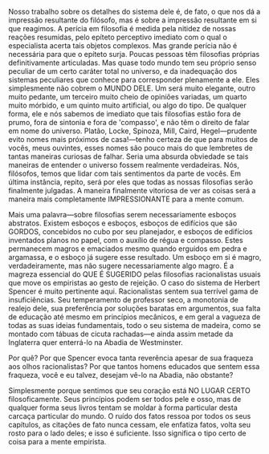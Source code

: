 Nosso trabalho sobre os detalhes do sistema dele é, de fato, o que nos dá a impressão resultante do filósofo, mas é sobre a impressão resultante em si que reagimos. A perícia em filosofia é medida pela nitidez de nossas reações resumidas, pelo epíteto perceptivo imediato com o qual o especialista acerta tais objetos complexos. Mas grande perícia não é necessária para que o epíteto surja. Poucas pessoas têm filosofias próprias definitivamente articuladas. Mas quase todo mundo tem seu próprio senso peculiar de um certo caráter total no universo, e da inadequação dos sistemas peculiares que conhece para corresponder plenamente a ele. Eles simplesmente não cobrem o MUNDO DELE. Um será muito elegante, outro muito pedante, um terceiro muito cheio de opiniões variadas, um quarto muito mórbido, e um quinto muito artificial, ou algo do tipo. De qualquer forma, ele e nós sabemos de imediato que tais filosofias estão fora de prumo, fora de sintonia e fora de 'compasso', e não têm o direito de falar em nome do universo. Platão, Locke, Spinoza, Mill, Caird, Hegel—prudente evito nomes mais próximos de casa!—tenho certeza de que para muitos de vocês, meus ouvintes, esses nomes são pouco mais do que lembretes de tantas maneiras curiosas de falhar. Seria uma absurda obviedade se tais maneiras de entender o universo fossem realmente verdadeiras. Nós, filósofos, temos que lidar com tais sentimentos da parte de vocês. Em última instância, repito, será por eles que todas as nossas filosofias serão finalmente julgadas. A maneira finalmente vitoriosa de ver as coisas será a maneira mais completamente IMPRESSIONANTE para a mente comum.

Mais uma palavra—sobre filosofias serem necessariamente esboços abstratos. Existem esboços e esboços, esboços de edifícios que são GORDOS, concebidos no cubo por seu planejador, e esboços de edifícios inventados planos no papel, com o auxílio de régua e compasso. Estes permanecem magros e emaciados mesmo quando erguidos em pedra e argamassa, e o esboço já sugere esse resultado. Um esboço em si é magro, verdadeiramente, mas não sugere necessariamente algo magro. É a magreza essencial do QUE É SUGERIDO pelas filosofias racionalistas usuais que move os empiristas ao gesto de rejeição. O caso do sistema de Herbert Spencer é muito pertinente aqui. Racionalistas sentem sua terrível gama de insuficiências. Seu temperamento de professor seco, a monotonia de realejo dele, sua preferência por soluções baratas em argumentos, sua falta de educação até mesmo em princípios mecânicos, e em geral a vagueza de todas as suas ideias fundamentais, todo o seu sistema de madeira, como se montado com tábuas de cicuta rachadas—e ainda assim metade da Inglaterra quer enterrá-lo na Abadia de Westminster.

Por quê? Por que Spencer evoca tanta reverência apesar de sua fraqueza aos olhos racionalistas? Por que tantos homens educados que sentem essa fraqueza, você e eu talvez, desejam vê-lo na Abadia, não obstante?

Simplesmente porque sentimos que seu coração está NO LUGAR CERTO filosoficamente. Seus princípios podem ser todos pele e osso, mas de qualquer forma seus livros tentam se moldar à forma particular desta carcaça particular do mundo. O ruído dos fatos ressoa por todos os seus capítulos, as citações de fato nunca cessam, ele enfatiza fatos, volta seu rosto para o lado deles; e isso é suficiente. Isso significa o tipo certo de coisa para a mente empirista.